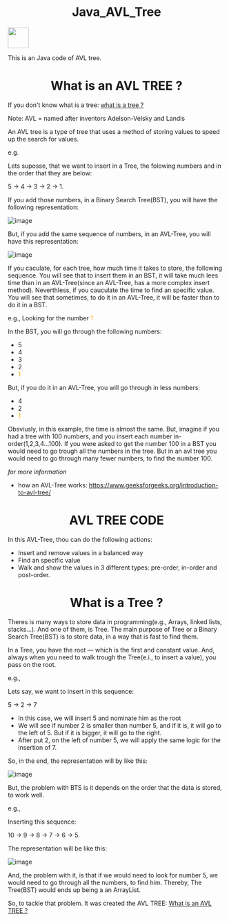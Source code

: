 <h1 style="text-align: center;">Java_AVL_Tree</h1>

<img src="https://cdn.jsdelivr.net/gh/devicons/devicon@latest/icons/java/java-original.svg" width="48" height="48" />

This is an Java code of AVL tree. 

<h1 style="text-align: center;">What is an AVL TREE ?</h1><a name="modulo2"></a>

If you don't know what is a tree: [what is a tree ?](#modulo1) 

Note: AVL = named after inventors Adelson-Velsky and Landis

An AVL tree is a type of tree that uses a method of storing values to speed up the search for values.

e.g.

Lets suposse, that we want to insert in a Tree, the folowing numbers and in the order that they are below:

5 -> 4 -> 3 -> 2 -> 1.

If you add those numbers, in a Binary Search Tree(BST), you will have the following representation:


![image](https://github.com/user-attachments/assets/2202d2c4-88cf-4492-97e6-d8ff0969bcae)


But, if you add the same sequence of numbers, in an AVL-Tree, you will have this representation:

![image](https://github.com/user-attachments/assets/e7743324-fe76-4b1a-b064-ee67ed9f4833)


If you caculate, for each tree, how much time it takes to store, the following sequence. You will see that to insert them in an BST, it will take much lees time than in an AVL-Tree(since an AVL-Tree, has a more complex insert method). 
Neverthless, if you cauculate the time to find an specific value. You will see that sometimes, to do it in an AVL-Tree, it will be faster than to do it in a BST.

e.g., Looking for the number <span style="color: orange;">1</span>

In the BST, you will go through the following numbers:

- 5
- 4
- 3
- 2
- <span style="color: orange;">1</span>

But, if you do it in an AVL-Tree, you will go through in less numbers:

- 4
- 2
- <span style="color: orange;">1</span>

Obsviusly, in this example, the time is almost the same. But, imagine if you had a tree with 100 numbers, and you insert each number in-order(1,2,3,4...100). If you were asked to get the number
100 in a BST you would need to go trough all the numbers in the tree. But in an avl tree you would need to go through many fewer numbers, to find the number 100.

*for more information*

* how an AVL-Tree works: https://www.geeksforgeeks.org/introduction-to-avl-tree/

<h1 style="text-align: center;">AVL TREE CODE</h1>

In this AVL-Tree, thou can do the following actions:

 - Insert and remove values in a balanced way
 - Find an specific value
 - Walk and show the values in 3 different types: pre-order, in-order and post-order.

<h1 style="text-align: center;">What is a Tree ?</h1> <a name="modulo1"></a> 

Theres is many ways to store data in programming(e.g., Arrays, linked lists, stacks...). And one of them, is Tree. The main purpose of Tree or a Binary Search Tree(BST) is to store data, in a way that is fast to find them.


In a Tree, you have the root — which is the first and constant value. And, always when you need to walk trough the Tree(e.i., to insert a value), you pass on the root.

e.g., 

Lets say, we want to insert in this sequence:

5 -> 2 -> 7

- In this case, we will insert 5 and nominate him as the root
- We will see if number 2 is smaller than number 5, and if it is, it will go to the left of 5. But if it is bigger, it will go to the right.
- After put 2, on the left of number 5, we will apply the same logic for the insertion of 7.


So, in the end, the representation will by like this:

![image](https://github.com/user-attachments/assets/e30ffa5f-e7ef-4a1c-b96b-d485319d3f21)


But, the problem with BTS is it depends on the order that the data is stored, to work well.

e.g.,

Inserting this sequence:

10 -> 9 -> 8 -> 7 -> 6 -> 5.

The representation will be like this:

![image](https://github.com/user-attachments/assets/f922ff63-47c3-49c7-ba50-63f83d2ba97a)

And, the problem with it, is that if we would need to look for number 5, we would need to go through all the numbers, to find him. Thereby, The Tree(BST) would ends up being a an ArrayList.

So, to tackle that problem. It was created the AVL TREE: [What is an AVL TREE ?](#modulo2)


